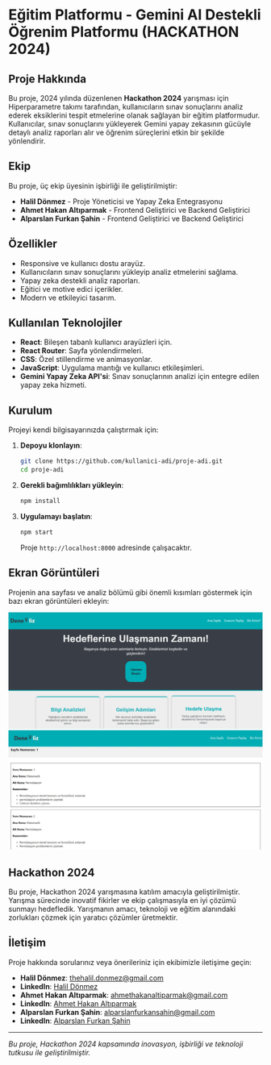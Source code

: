 # Eğitim Platformu - Gemini AI Destekli Öğrenim Platformu (HACKATHON 2024)


## Proje Hakkında
Bu proje, 2024 yılında düzenlenen **Hackathon 2024** yarışması için Hiperparametre takımı tarafından, kullanıcıların sınav sonuçlarını analiz ederek eksiklerini tespit etmelerine olanak sağlayan bir eğitim platformudur. Kullanıcılar, sınav sonuçlarını yükleyerek Gemini yapay zekasının gücüyle detaylı analiz raporları alır ve öğrenim süreçlerini etkin bir şekilde yönlendirir.

## Ekip
Bu proje, üç ekip üyesinin işbirliği ile geliştirilmiştir:

- **Halil Dönmez** - Proje Yöneticisi ve Yapay Zeka Entegrasyonu
- **Ahmet Hakan Altıparmak** - Frontend Geliştirici ve Backend Geliştirici
- **Alparslan Furkan Şahin** - Frontend Geliştirici ve Backend Geliştirici

## Özellikler
- Responsive ve kullanıcı dostu arayüz.
- Kullanıcıların sınav sonuçlarını yükleyip analiz etmelerini sağlama.
- Yapay zeka destekli analiz raporları.
- Eğitici ve motive edici içerikler.
- Modern ve etkileyici tasarım.

## Kullanılan Teknolojiler
- **React**: Bileşen tabanlı kullanıcı arayüzleri için.
- **React Router**: Sayfa yönlendirmeleri.
- **CSS**: Özel stillendirme ve animasyonlar.
- **JavaScript**: Uygulama mantığı ve kullanıcı etkileşimleri.
- **Gemini Yapay Zeka API'si**: Sınav sonuçlarının analizi için entegre edilen yapay zeka hizmeti.

## Kurulum
Projeyi kendi bilgisayarınızda çalıştırmak için:

1. **Depoyu klonlayın**:
    ```bash
    git clone https://github.com/kullanici-adi/proje-adi.git
    cd proje-adi
    ```

2. **Gerekli bağımlılıkları yükleyin**:
    ```bash
    npm install
    ```

3. **Uygulamayı başlatın**:
    ```bash
    npm start
    ```

    Proje `http://localhost:8000` adresinde çalışacaktır.

## Ekran Görüntüleri
Projenin ana sayfası ve analiz bölümü gibi önemli kısımları göstermek için bazı ekran görüntüleri ekleyin:

![Ana Sayfa](screenshots/anasayfa.png)
![Analiz Sayfası](screenshots/analiz-sayfasi.jpg)


## Hackathon 2024
Bu proje, Hackathon 2024 yarışmasına katılım amacıyla geliştirilmiştir. Yarışma sürecinde inovatif fikirler ve ekip çalışmasıyla en iyi çözümü sunmayı hedefledik. Yarışmanın amacı, teknoloji ve eğitim alanındaki zorlukları çözmek için yaratıcı çözümler üretmektir.


## İletişim
Proje hakkında sorularınız veya önerileriniz için ekibimizle iletişime geçin:

- **Halil Dönmez**: [thehalil.donmez@gmail.com](mailto:thehalil.donmez@gmail.com)
- **LinkedIn**: [Halil Dönmez](https://www.linkedin.com/in/halild%C3%B6nmez/)
- **Ahmet Hakan Altıparmak**: [ahmethakanaltiparmak@gmail.com](mailto:ahmethakanaltiparmak@gmail.com)
- **LinkedIn**: [Ahmet Hakan Altıparmak](https://www.linkedin.com/in/ahmet-hakan-alt%C4%B1parmak-94642721b/)
- **Alparslan Furkan Şahin**: [alparslanfurkansahin@gmail.com](mailto:alparslanfurkansahin@gmail.com)
- **LinkedIn**: [Alparslan Furkan Şahin](https://www.linkedin.com/in/alparslan-furkan-%C5%9Fahin-84919b1b8/)


---

*Bu proje, Hackathon 2024 kapsamında inovasyon, işbirliği ve teknoloji tutkusu ile geliştirilmiştir.*

